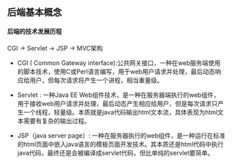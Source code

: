 ## 后端基本概念

#### 后端的技术发展历程

CGI  -> Servlet -> JSP -> MVC架构

* CGI ( Common Gateway interface):公共网关接口，一种在web服务端使用的脚本技术，使用C或Perl语言编写，用于web用户请求并处理，最后动态响应给用户，但每次请求将产生一个进程，相当重量级。

* Servlet : 一种Java EE Web组件技术，是一种在服务器端执行的web组件，用于接收web用户请求并处理，最后动态产生相应给用户，但是每次请求只产生一个线程，轻量级。本质就是java代码输出html文本流，具体表现为html文本需要有复杂的输出过程。

* JSP（java server page）: 一种在服务器执行的web组件，是一种运行在标准的html页面中嵌入java语言的模板页面开发技术。其本质还是html代码中执行java代码，最终还是会被编译成servlet代码，但比单纯的servlet要简单。

  

 